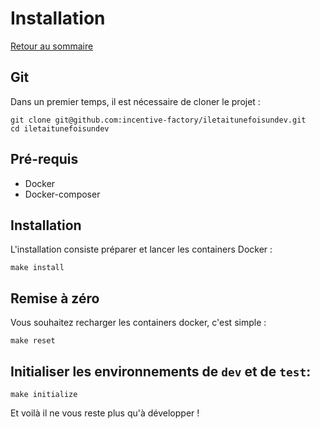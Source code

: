 # Installation

[Retour au sommaire](index.md)

## Git
Dans un premier temps, il est nécessaire de cloner le projet :
```
git clone git@github.com:incentive-factory/iletaitunefoisundev.git
cd iletaitunefoisundev
```

## Pré-requis
* Docker
* Docker-composer

## Installation
L'installation consiste préparer et lancer les containers Docker :
```
make install
```

## Remise à zéro
Vous souhaitez recharger les containers docker, c'est simple :
```
make reset
```

## Initialiser les environnements de `dev` et de `test`:
```
make initialize
```

Et voilà il ne vous reste plus qu'à développer !